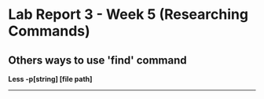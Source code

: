 # Lab Report 3 - Week 5 (Researching Commands)

## Others ways to use 'find' command

**Less -p[string] [file path]**
___
